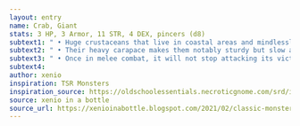 ```yaml
---
layout: entry 
name: Crab, Giant
stats: 3 HP, 3 Armor, 11 STR, 4 DEX, pincers (d8)
subtext1: " • Huge crustaceans that live in coastal areas and mindlessly attack anything that comes near."
subtext2: " • Their heavy carapace makes them notably sturdy but slow and unable to swim."
subtext3: " • Once in melee combat, it will not stop attacking its victim until dead."
subtext4: 
author: xenio
inspiration: TSR Monsters
inspiration_source: https://oldschoolessentials.necroticgnome.com/srd/index.php/Monster_Descriptions
source: xenio in a bottle
source_url: https://xenioinabottle.blogspot.com/2021/02/classic-monsters-for-cairnito-part-1.html
---
```

